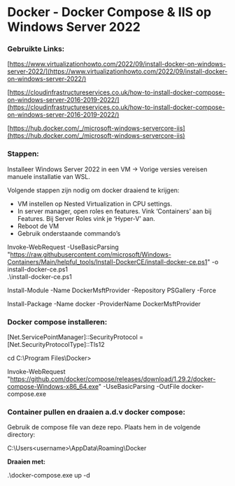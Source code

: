 # Docker - Docker Compose & IIS op Windows Server 2022

### Gebruikte Links:

[https://www.virtualizationhowto.com/2022/09/install-docker-on-windows-server-2022/](https://www.virtualizationhowto.com/2022/09/install-docker-on-windows-server-2022/)

[https://cloudinfrastructureservices.co.uk/how-to-install-docker-compose-on-windows-server-2016-2019-2022/](https://cloudinfrastructureservices.co.uk/how-to-install-docker-compose-on-windows-server-2016-2019-2022/)

[https://hub.docker.com/_/microsoft-windows-servercore-iis](https://hub.docker.com/_/microsoft-windows-servercore-iis)



### Stappen:

Installeer Windows Server 2022 in een VM -> Vorige versies vereisen manuele installatie van WSL.

Volgende stappen zijn nodig om docker draaiend te krijgen:

 - VM instellen op Nested Virtualization in CPU settings.
 - In server manager, open roles en features. Vink ‘Containers’ aan bij
   Features. Bij Server Roles vink je ‘Hyper-V’ aan.
 - Reboot de VM
 - Gebruik onderstaande commando’s

Invoke-WebRequest -UseBasicParsing "https://raw.githubusercontent.com/microsoft/Windows-Containers/Main/helpful_tools/Install-DockerCE/install-docker-ce.ps1" -o install-docker-ce.ps1  
.\install-docker-ce.ps1

Install-Module -Name DockerMsftProvider -Repository PSGallery -Force

Install-Package -Name docker -ProviderName DockerMsftProvider

### Docker compose installeren:

[Net.ServicePointManager]::SecurityProtocol = [Net.SecurityProtocolType]::Tls12

cd C:\Program Files\Docker>

Invoke-WebRequest "https://github.com/docker/compose/releases/download/1.29.2/docker-compose-Windows-x86_64.exe" -UseBasicParsing -OutFile docker-compose.exe

### Container pullen en draaien a.d.v docker compose:

Gebruik de compose file van deze repo. Plaats hem in de volgende directory:

C:\Users\<username>\AppData\Roaming\Docker

**Draaien met:**

.\docker-compose.exe up -d